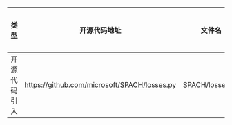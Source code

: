 | 类型     | 开源代码地址                                                                                                                           | 文件名                                                | 公网IP地址/公网URL地址/域名/邮箱地址 | 用途说明   |
|--------|----------------------------------------------------------------------------------------------------------------------------------|----------------------------------------------------|-----------------------|--------|
| 开源代码引入 | https://github.com/microsoft/SPACH/losses.py | SPACH/losses.py | https://github.com/peterliht/knowledge-distillation-pytorch/blob/master/model/net.py#L100 | 源码实现 |
